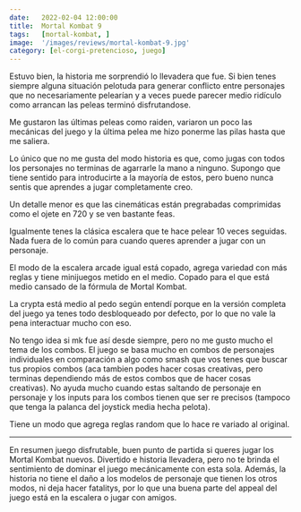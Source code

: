 ```yaml
---
date:   2022-02-04 12:00:00
title:  Mortal Kombat 9
tags:   [mortal-kombat, ]
image:  '/images/reviews/mortal-kombat-9.jpg'
category: [el-corgi-pretencioso, juego]
---
```

Estuvo bien, la historia me sorprendió lo llevadera que fue. Si bien tenes siempre alguna situación pelotuda para generar conflicto entre personajes que no necesariamente pelearían y a veces puede parecer medio ridículo como arrancan las peleas terminó disfrutandose.

Me gustaron las últimas peleas como raiden, variaron un poco las mecánicas del juego y la última pelea me hizo ponerme las pilas hasta que me saliera.

Lo único que no me gusta del modo historia es que, como jugas con todos los personajes no terminas de agarrarle la mano a ninguno. Supongo que tiene sentido para introducirte a la mayoría de estos, pero bueno nunca sentis que aprendes a jugar completamente creo.

Un detalle menor es que las cinemáticas están pregrabadas comprimidas como el ojete en 720 y se ven bastante feas.

Igualmente tenes la clásica escalera que te hace pelear 10 veces seguidas. Nada fuera de lo común para cuando queres aprender a jugar con un personaje.

El modo de la escalera arcade igual está copado, agrega variedad con más reglas y tiene minijuegos metido en el medio. Copado para el que está medio cansado de la fórmula de Mortal Kombat.

La crypta está medio al pedo según entendí porque en la versión completa del juego ya tenes todo desbloqueado por defecto, por lo que no vale la pena interactuar mucho con eso.

No tengo idea si mk fue así desde siempre, pero no me gusto mucho el tema de los combos. El juego se basa mucho en combos de personajes individuales en comparación a algo como smash que vos tenes que buscar tus propios combos (aca tambien podes hacer cosas creativas, pero terminas dependiendo más de estos combos que de hacer cosas creativas). No ayuda mucho cuando estas saltando de personaje en personaje y los inputs para los combos tienen que ser re precisos (tampoco que tenga la palanca del joystick media hecha pelota).

Tiene un modo que agrega reglas random que lo hace re variado al original.

<hr>

En resumen juego disfrutable, buen punto de partida si queres jugar los Mortal Kombat nuevos. Divertido e historia llevadera, pero no te brinda el sentimiento de dominar el juego mecánicamente con esta sola. Además, la historia no tiene el daño a los modelos de personaje que tienen los otros modos, ni deja hacer fatalitys, por lo que una buena parte del appeal del juego está en la escalera o jugar con amigos.

